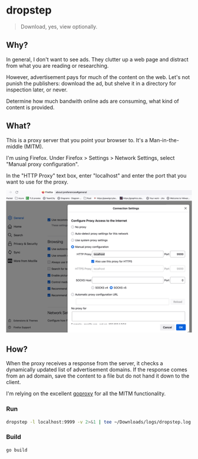# dropstep

> Download, yes, view optionally.

## Why?

In general, I don't want to see ads.
They clutter up a web page and distract from what you are reading or researching.

However, advertisement pays for much of the content on the web.
Let's not punish the publishers: download the ad, but shelve it in a directory for inspection later, or never.

Determine how much bandwith online ads are consuming, what kind of content is provided.

## What?

This is a proxy server that you point your browser to.
It's a Man-in-the-middle (MITM).

I'm using Firefox.
Under Firefox > Settings > Network Settings, select "Manual proxy configuration".

In  the "HTTP Proxy" text box, enter "localhost" and enter the port that you want to use for the proxy.

![Alt text](network-settings.png "network settings")

## How?

When the proxy receives a response from the server, it checks a dynamically updated list of advertisement domains.
If the response comes from an ad domain, save the content to a file but do not hand it down to the client.

I'm relying on the excellent [goproxy] for all the MITM functionality.

### Run

```bash
dropstep -l localhost:9999 -v 2>&1 | tee ~/Downloads/logs/dropstep.log
```

### Build

```bash
go build
```

[goproxy]: https://github.com/elazarl/goproxy